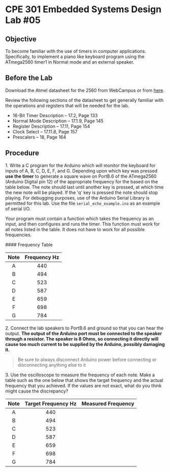 # CPE 301 Embedded Systems Design Lab #05

## Objective

To become familiar with the use of timers in computer applications.  Specifically, to implement a piano like keyboard program using the ATmega2560 timer1 in Normal mode and an external speaker.

## Before the Lab
Download the Atmel datasheet for the 2560 from WebCampus or from [here](https://ww1.microchip.com/downloads/en/devicedoc/atmel-2549-8-bit-avr-microcontroller-atmega640-1280-1281-2560-2561_datasheet.pdf).

Review the following sections of the datasheet to get generally familiar with the operations and registers that will be needed for the lab.

- 16-Bit Timer Description – 17.2, Page 133
- Normal Mode Description – 17.1.9, Page 145
- Register Description – 17.11, Page 154
- Clock Select – 17.11.8, Page 157
- Prescalers – 18, Page 164

## Procedure

1\. Write a C program for the Arduino which will monitor the keyboard for inputs of A, B, C, D, E, F, and G. Depending upon which key was pressed **use the timer** to generate a square wave on PortB.6 of the ATmega2560 (Arduino Digital pin 12) of the appropriate frequency for the based on the table below. The note should last until another key is pressed, at which time the new note will be played.  If the 'q' key is pressed the note should stop playing. For debugging purposes, use of the Arduino Serial Library is permitted for this lab.  Use the file `serial_echo_example.ino` as an example of serial I/O.

Your program must contain a function which takes the frequency as an input, and then configures and runs the timer. This function must work for all notes listed in the table. It does not have to work for all possible frequencies. 
<div style="page-break-after: always"></div>
#### Frequency Table

| Note | Frequency Hz|
|:----:|:---------:|
|  A   |    440    |
|  B   |    494    |
|  C   |    523    |
|  D   |    587    |
|  E   |    659    |
|  F   |    698    |
|  G   |    784    |

2\. Connect the lab speakers to PortB.6 and ground so that you can hear the output. 
**The output of the Arduino port must be connected to the speaker through a resistor. The speaker is 8 Ohms, so connecting it directly will cause too much current to be supplied by the Arduino, possibly damaging it.**

> Be sure to always disconnect Arduino power before connecting or
disconnecting anything else to it

3\. Use the oscilloscope to measure the frequency of each note. Make a table such as the one below that shows the target frequency and the actual frequency that you achieved. If the values are not exact, what do you think might cause the discrepancy?

| Note | Target Frequency Hz| Measured Frequency|
|:----:|:---------:|:---------:|
|  A   |    440    ||
|  B   |    494    ||
|  C   |    523    ||
|  D   |    587    ||
|  E   |    659    ||
|  F   |    698    ||
|  G   |    784    ||





